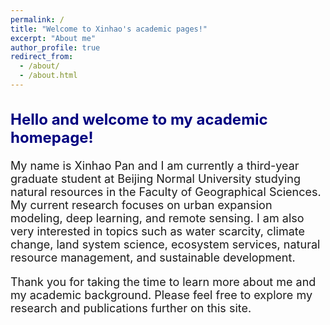 ```yaml
---
permalink: /
title: "Welcome to Xinhao's academic pages!"
excerpt: "About me"
author_profile: true
redirect_from: 
  - /about/
  - /about.html
---
```


<h2 style="color: navy; font-size: 24px;">Hello and welcome to my academic homepage!</h2>
<p style="font-size: 18px;">My name is Xinhao Pan and I am currently a third-year graduate student at Beijing Normal University studying natural resources in the Faculty of Geographical Sciences. My current research focuses on urban expansion modeling, deep learning, and remote sensing. I am also very interested in topics such as water scarcity, climate change, land system science, ecosystem services, natural resource management, and sustainable development.</p>
<p style="font-size: 18px;">Thank you for taking the time to learn more about me and my academic background. Please feel free to explore my research and publications further on this site.</p>
